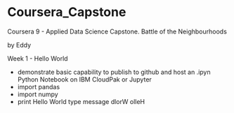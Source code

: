 # Coursera_Capstone
Coursera 9 - Applied Data Science Capstone. Battle of the Neighbourhoods

by Eddy

Week 1 - Hello World
* demonstrate basic capability to publish to github and host an .ipyn Python Notebook on IBM CloudPak or Jupyter
* import pandas
* import numpy
* print Hello World type message dlorW olleH


